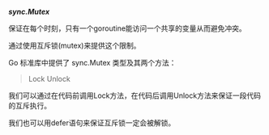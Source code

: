 ***sync.Mutex***

保证在每个时刻，只有一个goroutine能访问一个共享的变量从而避免冲突。

通过使用互斥锁(mutex)来提供这个限制。

Go 标准库中提供了 sync.Mutex 类型及其两个方法：
> Lock
> Unlock

我们可以通过在代码前调用Lock方法，在代码后调用Unlock方法来保证一段代码的互斥执行。

我们也可以用defer语句来保证互斥锁一定会被解锁。
